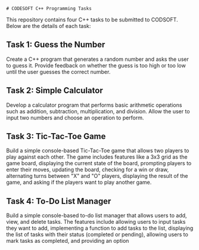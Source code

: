     # CODESOFT C++ Programming Tasks 

This repository contains four C++ tasks to be submitted to CODSOFT. Below are the details of each task:

## Task 1: Guess the Number

Create a C++ program that generates a random number and asks the user to guess it. Provide feedback on whether the guess is too high or too low until the user guesses the correct number.

## Task 2: Simple Calculator

Develop a calculator program that performs basic arithmetic operations such as addition, subtraction, multiplication, and division. Allow the user to input two numbers and choose an operation to perform.

## Task 3: Tic-Tac-Toe Game

Build a simple console-based Tic-Tac-Toe game that allows two players to play against each other. The game includes features like a 3x3 grid as the game board, displaying the current state of the board, prompting players to enter their moves, updating the board, checking for a win or draw, alternating turns between "X" and "O" players, displaying the result of the game, and asking if the players want to play another game.

## Task 4: To-Do List Manager

Build a simple console-based to-do list manager that allows users to add, view, and delete tasks. The features include allowing users to input tasks they want to add, implementing a function to add tasks to the list, displaying the list of tasks with their status (completed or pending), allowing users to mark tasks as completed, and providing an option
